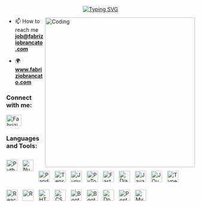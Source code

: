 <p align="center">
    <a href="https://git.io/typing-svg"><img src="https://readme-typing-svg.demolab.com?font=Fira+Code&pause=1000&width=435&lines=Welcome+In+my+Github+Profile+%7C%7C+FB;A+Data+Enthusiast+From+Italy+" alt="Typing SVG" /></a>
</p>

    
<img align="right" alt="Coding" width="400" src="https://indoanalytica.com/static/images/data-science-2.gif">

- 📫 How to reach me **job@fabriziobrancato.com**

- :earth_africa: **www.fabriziobrancato.com**



<h3 align="left">Connect with me:</h3>
<p align="left">
    <a href="https://www.linkedin.com/in/fabrizio-brancato-189637246/" target="blank"><img align="center" src="https://cdn.jsdelivr.net/gh/devicons/devicon/icons/linkedin/linkedin-original.svg" alt="Fabrizio Brancato Linkedin" height="30" width="40" /></a>
</p>


<h3 align="left">Languages and Tools:</h3>
<img align="left" alt="Python" width="30px masrgin-" style="padding-right:10px; margin-bottom:10px; margin-top:10px;" src="https://cdn.jsdelivr.net/gh/devicons/devicon/icons/python/python-plain.svg" />

<img align="left" alt="Numpy" width="30px" style="padding-right:10px;margin-bottom:10px; margin-top:10px;" src="https://cdn.jsdelivr.net/gh/devicons/devicon/icons/numpy/numpy-original.svg" />

<img align="left" alt="Pandas" width="30px" style="padding-right:10px;margin-bottom:10px; margin-top:10px;" src="https://cdn.jsdelivr.net/gh/devicons/devicon/icons/pandas/pandas-original.svg" />

<img align="left" alt="TensorFlow" width="30px" style="padding-right:10px;margin-bottom:10px; margin-top:10px;" src="https://cdn.jsdelivr.net/gh/devicons/devicon/icons/tensorflow/tensorflow-original.svg" />

<img align="left" alt="Jupyter" width="30px" style="padding-right:10px;margin-bottom:10px; margin-top:10px;" src="https://cdn.jsdelivr.net/gh/devicons/devicon/icons/jupyter/jupyter-original.svg" />

<img align="left" alt="PyTorch" width="30px" style="padding-right:10px;margin-bottom:10px; margin-top:10px;" src="https://cdn.jsdelivr.net/gh/devicons/devicon/icons/pytorch/pytorch-original.svg" />

<img align="left" alt="FastApi" width="30px" style="padding-right:10px;margin-bottom:10px; margin-top:10px;" src="https://cdn.jsdelivr.net/gh/devicons/devicon/icons/fastapi/fastapi-plain.svg"/>

<img align="left" alt="Django" width="30px" style="padding-right:10px;margin-bottom:10px; margin-top:10px;" src="https://cdn.jsdelivr.net/gh/devicons/devicon/icons/django/django-plain.svg" />

<img align="left" alt="JavaScript" width="30px" style="padding-right:10px;margin-bottom:10px; margin-top:10px;" src="https://cdn.jsdelivr.net/gh/devicons/devicon/icons/javascript/javascript-plain.svg" />

<img align="left" alt="JQuery" width="30px" style="padding-right:10px;margin-bottom:10px; margin-top:10px;" src="https://cdn.jsdelivr.net/gh/devicons/devicon/icons/jquery/jquery-original.svg" />

<img align="left" alt="TypeScript" width="30px" style="padding-right:10px;margin-bottom:10px; margin-top:10px;" src="https://cdn.jsdelivr.net/gh/devicons/devicon/icons/typescript/typescript-plain.svg" />

<img align="left" alt="React" width="30px" style="padding-right:10px;margin-bottom:10px; margin-top:10px;" src="https://cdn.jsdelivr.net/gh/devicons/devicon/icons/react/react-original.svg" />

<img align="left" alt="R" width="30px" style="padding-right:10px;margin-bottom:10px; margin-top:10px;" src="https://cdn.jsdelivr.net/gh/devicons/devicon/icons/r/r-original.svg" />

<img align="left" alt="HTML" width="30px" style="padding-right:10px;margin-bottom:10px; margin-top:10px;" src="https://cdn.jsdelivr.net/gh/devicons/devicon/icons/html5/html5-plain.svg" />

<img align="left" alt="CSS" width="30px" style="padding-right:10px;margin-bottom:10px; margin-top:10px;" src="https://cdn.jsdelivr.net/gh/devicons/devicon/icons/css3/css3-plain.svg" />

<img align="left" alt="Bootstrap" width="30px" style="padding-right:10px;margin-bottom:10px; margin-top:10px;" src="https://cdn.jsdelivr.net/gh/devicons/devicon/icons/bootstrap/bootstrap-plain.svg" />

<img align="left" alt="Bootstrap" width="30px" style="padding-right:10px;margin-bottom:10px; margin-top:10px;" src="https://cdn.jsdelivr.net/gh/devicons/devicon/icons/php/php-original.svg" />

<img align="left" alt="Docker" width="30px" style="padding-right:10px;margin-bottom:10px; margin-top:10px;" src="https://cdn.jsdelivr.net/gh/devicons/devicon/icons/docker/docker-plain.svg" />

<img align="left" alt="PostgresSQL" width="30px" style="padding-right:10px;margin-bottom:10px; margin-top:10px;" src="https://cdn.jsdelivr.net/gh/devicons/devicon/icons/postgresql/postgresql-original.svg" />

<img align="left" alt="MySql" width="30px" style="padding-right:10px;margin-bottom:10px; margin-top:10px;" src="https://cdn.jsdelivr.net/gh/devicons/devicon/icons/mysql/mysql-original.svg" />
<br />


